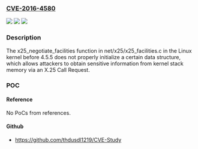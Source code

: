 ### [CVE-2016-4580](https://cve.mitre.org/cgi-bin/cvename.cgi?name=CVE-2016-4580)
![](https://img.shields.io/static/v1?label=Product&message=n%2Fa&color=blue)
![](https://img.shields.io/static/v1?label=Version&message=n%2Fa&color=blue)
![](https://img.shields.io/static/v1?label=Vulnerability&message=n%2Fa&color=brighgreen)

### Description

The x25_negotiate_facilities function in net/x25/x25_facilities.c in the Linux kernel before 4.5.5 does not properly initialize a certain data structure, which allows attackers to obtain sensitive information from kernel stack memory via an X.25 Call Request.

### POC

#### Reference
No PoCs from references.

#### Github
- https://github.com/thdusdl1219/CVE-Study

